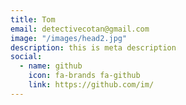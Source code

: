 ```yaml
---
title: Tom
email: detectivecotan@gmail.com
image: "/images/head2.jpg"
description: this is meta description
social:
  - name: github
    icon: fa-brands fa-github
    link: https://github.com/im/
---
```

